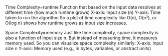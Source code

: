 Time Complexity=runtime
Function that based on the input data resolves at different time (how much runtime grows)
X-axis: Input size (n)
Y-axis: Time taken to run the algorithm
So a plot of time complexity like O(n), O(n²), or O(log n) shows how runtime grows as input size increases.

Space Complexity=memory
Just like time complexity, space complexity is also a function of input size n. But instead of measuring time, it measures memory used.
So you can visualize space complexity similarly:
X-axis: Input size n
Y-axis: Memory used (e.g., in bytes, variables, or abstract units)

